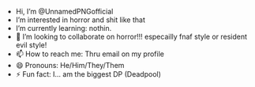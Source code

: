 - Hi, I’m @UnnamedPNGofficial
- I’m interested in horror and shit like that
- I’m currently learning: nothin.
- 💞️ I’m looking to collaborate on horror!!! especailly fnaf style or resident evil style!
- 📫 How to reach me: Thru email on my profile
- 😄 Pronouns: He/Him/They/Them
- ⚡ Fun fact: I... am the biggest DP (Deadpool)

<!---
UnnamedPNGofficial/UnnamedPNGofficial is a ✨ special ✨ repository because its `README.md` (this file) appears on your GitHub profile.
You can click the Preview link to take a look at your changes.
--->
